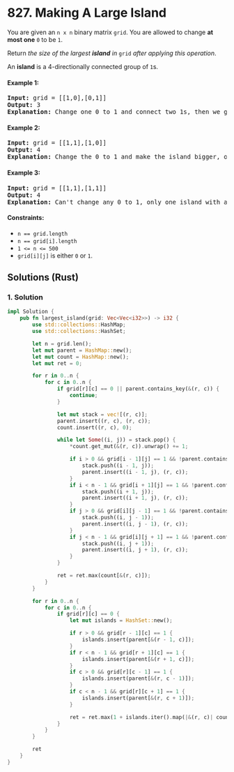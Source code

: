# 827. Making A Large Island
You are given an `n x n` binary matrix `grid`. You are allowed to change **at most one** `0` to be `1`.

Return *the size of the largest **island** in* `grid` *after applying this operation*.

An **island** is a 4-directionally connected group of `1`s.

#### Example 1:
<pre>
<strong>Input:</strong> grid = [[1,0],[0,1]]
<strong>Output:</strong> 3
<strong>Explanation:</strong> Change one 0 to 1 and connect two 1s, then we get an island with area = 3.
</pre>

#### Example 2:
<pre>
<strong>Input:</strong> grid = [[1,1],[1,0]]
<strong>Output:</strong> 4
<strong>Explanation:</strong> Change the 0 to 1 and make the island bigger, only one island with area = 4.
</pre>

#### Example 3:
<pre>
<strong>Input:</strong> grid = [[1,1],[1,1]]
<strong>Output:</strong> 4
<strong>Explanation:</strong> Can't change any 0 to 1, only one island with area = 4.
</pre>

#### Constraints:
* `n == grid.length`
* `n == grid[i].length`
* `1 <= n <= 500`
* `grid[i][j]` is either `0` or `1`.

## Solutions (Rust)

### 1. Solution
```Rust
impl Solution {
    pub fn largest_island(grid: Vec<Vec<i32>>) -> i32 {
        use std::collections::HashMap;
        use std::collections::HashSet;

        let n = grid.len();
        let mut parent = HashMap::new();
        let mut count = HashMap::new();
        let mut ret = 0;

        for r in 0..n {
            for c in 0..n {
                if grid[r][c] == 0 || parent.contains_key(&(r, c)) {
                    continue;
                }

                let mut stack = vec![(r, c)];
                parent.insert((r, c), (r, c));
                count.insert((r, c), 0);

                while let Some((i, j)) = stack.pop() {
                    *count.get_mut(&(r, c)).unwrap() += 1;

                    if i > 0 && grid[i - 1][j] == 1 && !parent.contains_key(&(i - 1, j)) {
                        stack.push((i - 1, j));
                        parent.insert((i - 1, j), (r, c));
                    }
                    if i < n - 1 && grid[i + 1][j] == 1 && !parent.contains_key(&(i + 1, j)) {
                        stack.push((i + 1, j));
                        parent.insert((i + 1, j), (r, c));
                    }
                    if j > 0 && grid[i][j - 1] == 1 && !parent.contains_key(&(i, j - 1)) {
                        stack.push((i, j - 1));
                        parent.insert((i, j - 1), (r, c));
                    }
                    if j < n - 1 && grid[i][j + 1] == 1 && !parent.contains_key(&(i, j + 1)) {
                        stack.push((i, j + 1));
                        parent.insert((i, j + 1), (r, c));
                    }
                }

                ret = ret.max(count[&(r, c)]);
            }
        }

        for r in 0..n {
            for c in 0..n {
                if grid[r][c] == 0 {
                    let mut islands = HashSet::new();

                    if r > 0 && grid[r - 1][c] == 1 {
                        islands.insert(parent[&(r - 1, c)]);
                    }
                    if r < n - 1 && grid[r + 1][c] == 1 {
                        islands.insert(parent[&(r + 1, c)]);
                    }
                    if c > 0 && grid[r][c - 1] == 1 {
                        islands.insert(parent[&(r, c - 1)]);
                    }
                    if c < n - 1 && grid[r][c + 1] == 1 {
                        islands.insert(parent[&(r, c + 1)]);
                    }

                    ret = ret.max(1 + islands.iter().map(|&(r, c)| count[&(r, c)]).sum::<i32>());
                }
            }
        }

        ret
    }
}
```
